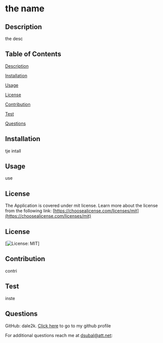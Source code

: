 # the name
## Description
the desc
## Table of Contents
[Description](#description)

[Installation](#installation)

[Usage](#usage)

[License](#license)

[Contribution](#contribution)

[Test](#test)

[Questions](#questions)

## Installation
tje intall
## Usage
use
## License
The Application is covered under mit  license. Learn more about the license from the following link: [https://choosealicense.com/licenses/mit](https://choosealicense.com/licenses/mit)
## License
[![License: MIT](https://img.shields.io/badge/License-MIT-yellow.svg)]
## Contribution
contri
## Test
inste
## Questions
GitHub: dale2k. [Click here](https://github.com/dale2k) to go to my github profile

For additional questions reach me at dsubal@att.net:
